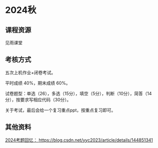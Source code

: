 # 2024秋

## 课程资源
见雨课堂

## 考核方式

五次上机作业+闭卷考试。

平时成绩 40%，期末成绩 60%。

试卷题型：单选（26），多选（15分），填空（5分），判断（10分），简答（14分），按要求写相应代码（30分）。

关于考试，最后会给一个复习重点ppt，按重点复习即可。

## 其他资料
[2024考题回忆： ](http://)https://blog.csdn.net/yyc2023/article/details/144851341
